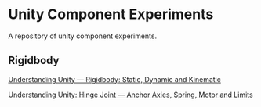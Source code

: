 # Unity Component Experiments

A repository of unity component experiments.

## Rigidbody

[Understanding Unity — Rigidbody: Static, Dynamic and Kinematic](https://medium.com/@echoness/understanding-unity-rigidbody-static-dynamic-and-kinematic-1ca6a322991e)

[Understanding Unity: Hinge Joint — Anchor Axies, Spring, Motor and Limits](https://medium.com/@echoness/understanding-unity-hinge-joint-anchor-axies-spring-limits-motor-295bbbafb356)
